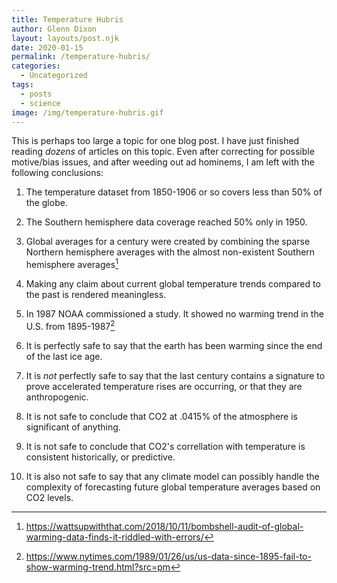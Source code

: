 ```yaml
---
title: Temperature Hubris
author: Glenn Dixon
layout: layouts/post.njk
date: 2020-01-15
permalink: /temperature-hubris/
categories:
  - Uncategorized
tags:
  - posts
  - science
image: /img/temperature-hubris.gif
---
```


This is perhaps too large a topic for one blog post. I have just finished reading *dozens* of articles on this topic. Even after correcting for possible motive/bias issues, and after weeding out ad hominems, I am left with the following conclusions:

1. The temperature dataset from 1850-1906 or so covers less than 50% of the globe.

2. The Southern hemisphere data coverage reached 50% only in 1950.

3. Global averages for a century were created by combining the sparse Northern hemisphere averages with the almost non-existent Southern hemisphere averages[^1]

4. Making any claim about current global temperature trends compared to the past is rendered meaningless.

5. In 1987 NOAA commissioned a study. It showed no warming trend in the U.S. from 1895-1987[^2]

6. It is perfectly safe to say that the earth has been warming since the end of the last ice age.

7. It is *not* perfectly safe to say that the last century contains a signature to prove accelerated temperature rises are occurring, or that they are anthropogenic.

8. It is not safe to conclude that CO2 at .0415% of the atmosphere is significant of anything.

9. It is not safe to conclude that CO2's correllation with temperature is consistent historically, or predictive.

10. It is also not safe to say that any climate model can possibly handle the complexity of forecasting future global temperature averages based on CO2 levels.

    [^1]: https://wattsupwiththat.com/2018/10/11/bombshell-audit-of-global-warming-data-finds-it-riddled-with-errors/
    [^2]: https://www.nytimes.com/1989/01/26/us/us-data-since-1895-fail-to-show-warming-trend.html?src=pm

    